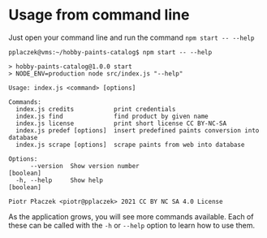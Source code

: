 # Usage from command line

Just open your command line and run the command `npm start -- --help`

```
pplaczek@vms:~/hobby-paints-catalog$ npm start -- --help

> hobby-paints-catalog@1.0.0 start
> NODE_ENV=production node src/index.js "--help"

Usage: index.js <command> [options]

Commands:
  index.js credits           print credentials
  index.js find              find product by given name
  index.js license           print short license CC BY-NC-SA
  index.js predef [options]  insert predefined paints conversion into database
  index.js scrape [options]  scrape paints from web into database

Options:
      --version  Show version number                                   [boolean]
  -h, --help     Show help                                             [boolean]

Piotr Płaczek <piotr@pplaczek> 2021 CC BY NC SA 4.0 License
```

As the application grows, you will see more commands available. Each of these can be called with the `-h` or `--help` option to learn how to use them.
